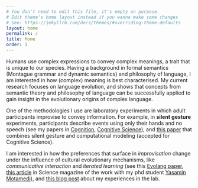 ```yaml
---
# You don't need to edit this file, it's empty on purpose.
# Edit theme's home layout instead if you wanna make some changes
# See: https://jekyllrb.com/docs/themes/#overriding-theme-defaults
layout: home
permalink: /
title: Home
order: 1
---
```


Humans use complex expressions to convey complex meanings, a trait that is unique to our species. Having a background in formal semantics (Montague grammar and dynamic semantics) and philosophy of language, I am interested in how (complex) meaning is best characterised. My current research focuses on language evolution, and shows that concepts from semantic theory and philosophy of language can be successfully applied to gain insight in the evolutionary origins of complex language.

One of the methodologies I use are laboratory experiments in which adult participants improvise to convey information. For example, in **silent gesture** experiments, participants describe events using only their hands and no speech (see my papers in [Cognition](http://www.sciencedirect.com/science/article/pii/S0010027714000432), [Cognitive Science](http://onlinelibrary.wiley.com/doi/10.1111/cogs.12441/full)), and [this paper](https://psyarxiv.com/4akvd/) that combines silent gesture and computational modeling (accepted for Cognitive Science). 

I am interested in how the preferences that surface in *improvisation* change under the influence of cultural evolutionary mechanisms, like *communicative interaction* and *iterated learning* (see this [Evolang paper](http://www.research.ed.ac.uk/portal/files/24545060/SCHOUWSTRA_etal_2016_ELPIC_FROM_NATURAL_ORDER_TO_CONVENTION.pdf), [this article](http://tinyurl.com/h8l2roq) in Science magazine of the work with my phd student [Yasamin Motamedi](https://ymotamedi.github.io/)), and [this blog post](https://www.ayearofconversation.com/blog/conversation-without-words) about my experiences in the lab. 

